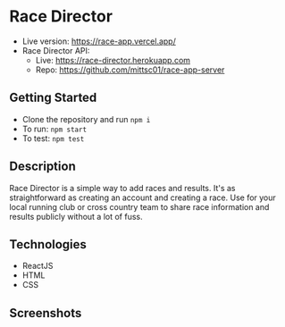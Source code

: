 # Race Director

* Live version: https://race-app.vercel.app/
* Race Director API:
    * Live: https://race-director.herokuapp.com
    * Repo: https://github.com/mittsc01/race-app-server



## Getting Started
* Clone the repository and run `npm i`
* To run: `npm start`
* To test: `npm test` 


## Description

Race Director is a simple way to add races and results.  It's as straightforward as creating an account and creating a race.  Use for your local running club or cross country team to share race information and results publicly without a lot of fuss.

## Technologies
* ReactJS
* HTML
* CSS

## Screenshots

